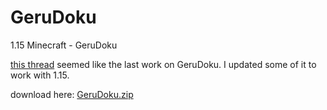 # GeruDoku
1.15 Minecraft - GeruDoku

[this thread](https://www.minecraftforum.net/forums/mapping-and-modding-java-edition/resource-packs/2895569-gerudoku-legacy-thread-1-14-coming-soon-32x) seemed like the last work on GeruDoku. I updated some of it to work with 1.15.

download here:
[GeruDoku.zip](https://github.com/Syberiyxx/gerudoku/blob/master/(1.15)%20Gerudoku%2032x.zip)
